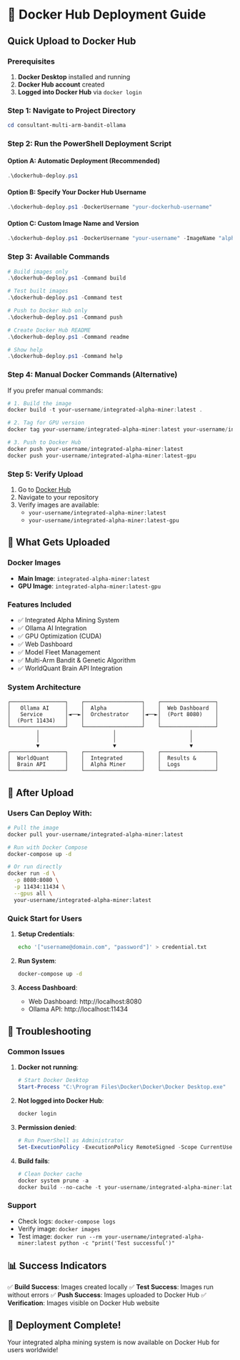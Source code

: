 # 🚀 Docker Hub Deployment Guide

## Quick Upload to Docker Hub

### Prerequisites

1. **Docker Desktop** installed and running
2. **Docker Hub account** created
3. **Logged into Docker Hub** via `docker login`

### Step 1: Navigate to Project Directory

```powershell
cd consultant-multi-arm-bandit-ollama
```

### Step 2: Run the PowerShell Deployment Script

#### Option A: Automatic Deployment (Recommended)
```powershell
.\dockerhub-deploy.ps1
```

#### Option B: Specify Your Docker Hub Username
```powershell
.\dockerhub-deploy.ps1 -DockerUsername "your-dockerhub-username"
```

#### Option C: Custom Image Name and Version
```powershell
.\dockerhub-deploy.ps1 -DockerUsername "your-username" -ImageName "alpha-miner" -Version "v1.0.0"
```

### Step 3: Available Commands

```powershell
# Build images only
.\dockerhub-deploy.ps1 -Command build

# Test built images
.\dockerhub-deploy.ps1 -Command test

# Push to Docker Hub only
.\dockerhub-deploy.ps1 -Command push

# Create Docker Hub README
.\dockerhub-deploy.ps1 -Command readme

# Show help
.\dockerhub-deploy.ps1 -Command help
```

### Step 4: Manual Docker Commands (Alternative)

If you prefer manual commands:

```powershell
# 1. Build the image
docker build -t your-username/integrated-alpha-miner:latest .

# 2. Tag for GPU version
docker tag your-username/integrated-alpha-miner:latest your-username/integrated-alpha-miner:latest-gpu

# 3. Push to Docker Hub
docker push your-username/integrated-alpha-miner:latest
docker push your-username/integrated-alpha-miner:latest-gpu
```

### Step 5: Verify Upload

1. Go to [Docker Hub](https://hub.docker.com)
2. Navigate to your repository
3. Verify images are available:
   - `your-username/integrated-alpha-miner:latest`
   - `your-username/integrated-alpha-miner:latest-gpu`

## 🎯 What Gets Uploaded

### Docker Images
- **Main Image**: `integrated-alpha-miner:latest`
- **GPU Image**: `integrated-alpha-miner:latest-gpu`

### Features Included
- ✅ Integrated Alpha Mining System
- ✅ Ollama AI Integration
- ✅ GPU Optimization (CUDA)
- ✅ Web Dashboard
- ✅ Model Fleet Management
- ✅ Multi-Arm Bandit & Genetic Algorithm
- ✅ WorldQuant Brain API Integration

### System Architecture
```
┌─────────────────┐    ┌──────────────────┐    ┌─────────────────┐
│   Ollama AI     │    │  Alpha           │    │  Web Dashboard  │
│   Service       │◄──►│  Orchestrator    │◄──►│  (Port 8080)    │
│  (Port 11434)   │    │                  │    │                 │
└─────────────────┘    └──────────────────┘    └─────────────────┘
         │                       │                       │
         │                       │                       │
         ▼                       ▼                       ▼
┌─────────────────┐    ┌──────────────────┐    ┌─────────────────┐
│  WorldQuant     │    │  Integrated      │    │  Results &      │
│  Brain API      │    │  Alpha Miner     │    │  Logs           │
└─────────────────┘    └──────────────────┘    └─────────────────┘
```

## 🚀 After Upload

### Users Can Deploy With:

```bash
# Pull the image
docker pull your-username/integrated-alpha-miner:latest

# Run with Docker Compose
docker-compose up -d

# Or run directly
docker run -d \
  -p 8080:8080 \
  -p 11434:11434 \
  --gpus all \
  your-username/integrated-alpha-miner:latest
```

### Quick Start for Users

1. **Setup Credentials**:
   ```bash
   echo '["username@domain.com", "password"]' > credential.txt
   ```

2. **Run System**:
   ```bash
   docker-compose up -d
   ```

3. **Access Dashboard**:
   - Web Dashboard: http://localhost:8080
   - Ollama API: http://localhost:11434

## 🔧 Troubleshooting

### Common Issues

1. **Docker not running**:
   ```powershell
   # Start Docker Desktop
   Start-Process "C:\Program Files\Docker\Docker\Docker Desktop.exe"
   ```

2. **Not logged into Docker Hub**:
   ```powershell
   docker login
   ```

3. **Permission denied**:
   ```powershell
   # Run PowerShell as Administrator
   Set-ExecutionPolicy -ExecutionPolicy RemoteSigned -Scope CurrentUser
   ```

4. **Build fails**:
   ```powershell
   # Clean Docker cache
   docker system prune -a
   docker build --no-cache -t your-username/integrated-alpha-miner:latest .
   ```

### Support

- Check logs: `docker-compose logs`
- Verify image: `docker images`
- Test image: `docker run --rm your-username/integrated-alpha-miner:latest python -c "print('Test successful')"`

## 📊 Success Indicators

✅ **Build Success**: Images created locally
✅ **Test Success**: Images run without errors
✅ **Push Success**: Images uploaded to Docker Hub
✅ **Verification**: Images visible on Docker Hub website

## 🎉 Deployment Complete!

Your integrated alpha mining system is now available on Docker Hub for users worldwide!
